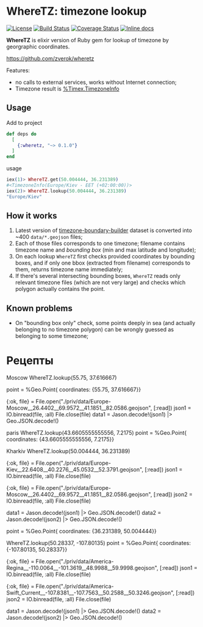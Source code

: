 # WhereTZ: timezone lookup
[![License](https://img.shields.io/badge/License-MIT-blue.svg)](https://opensource.org/licenses/MIT)
[![Build Status](https://travis-ci.org/UA3MQJ/wheretz.svg?branch=master)](https://travis-ci.org/UA3MQJ/wheretz?branch=master)
[![Coverage Status](https://coveralls.io/repos/github/UA3MQJ/wheretz/badge.svg?branch=master)](https://coveralls.io/github/UA3MQJ/wheretz?branch=master)
[![Inline docs](http://inch-ci.org/github/UA3MQJ/wheretz.svg)](http://inch-ci.org/github/UA3MQJ/wheretz)

**WhereTZ** is elixir version of Ruby gem for lookup of timezone by georgraphic coordinates.

https://github.com/zverok/wheretz

Features:

* no calls to external services, works without Internet connection;
* Timezone result is [%Timex.TimezoneInfo](https://hexdocs.pm/timex/Timex.TimezoneInfo.html#t:t/0)

## Usage

Add to project

```elixir
def deps do
  [
    {:wheretz, "~> 0.1.0"}
  ]
end
```

usage

```elixir
iex(1)> WhereTZ.get(50.004444, 36.231389)   
#<TimezoneInfo(Europe/Kiev - EET (+02:00:00))>
iex(2)> WhereTZ.lookup(50.004444, 36.231389)  
"Europe/Kiev"
```

## How it works

1. Latest version of [timezone-boundary-builder](https://github.com/evansiroky/timezone-boundary-builder) dataset is converted into ~400 `data/*.geojson` files;
2. Each of those files corresponds to one timezone; filename contains
  timezone name and _bounding box_ (min and max latitude and longitude);
3. On each lookup `WhereTZ` first checks provided coordinates by bounding
  boxes, and if only one bbox (extracted from filename) corresponds to
  them, returns timezone name immediately;
4. If there's several intersecting bounding boxes, `WhereTZ` reads only
  relevant timezone files (which are not very large) and checks which
  polygon actually contains the point.

## Known problems

* On "bounding box only" check, some points deeply in sea (and actually
  belonging to no timezone polygon) can be wrongly guessed as belonging
  to some timezone;

# Рецепты

Moscow
WhereTZ.lookup(55.75, 37.616667) 

point = %Geo.Point{ coordinates: {55.75, 37.616667}}

{:ok, file} = File.open("./priv/data/Europe-Moscow__26.4402__69.9572__41.1851__82.0586.geojson", [:read])
json1 = IO.binread(file, :all)
File.close(file)
data1 = Jason.decode!(json1) |> Geo.JSON.decode!()


paris
WhereTZ.lookup(43.6605555555556, 7.2175)
point = %Geo.Point{ coordinates: {43.6605555555556, 7.2175}}

Kharkiv
WhereTZ.lookup(50.004444, 36.231389) 

{:ok, file} = File.open("./priv/data/Europe-Kiev__22.6408__40.2276__45.0532__52.3791.geojson", [:read])
json1 = IO.binread(file, :all)
File.close(file)

{:ok, file} = File.open("./priv/data/Europe-Moscow__26.4402__69.9572__41.1851__82.0586.geojson", [:read])
json2 = IO.binread(file, :all)
File.close(file)

data1 = Jason.decode!(json1) |> Geo.JSON.decode!()
data2 = Jason.decode!(json2) |> Geo.JSON.decode!()

point = %Geo.Point{ coordinates: {36.231389, 50.004444}}




WhereTZ.lookup(50.28337, -107.80135)
point = %Geo.Point{ coordinates: {-107.80135, 50.28337}}

{:ok, file} = File.open("./priv/data/America-Regina__-110.0064__-101.3619__48.9988__59.9998.geojson", [:read])
json1 = IO.binread(file, :all)
File.close(file)

{:ok, file} = File.open("./priv/data/America-Swift_Current__-107.8381__-107.7563__50.2588__50.3246.geojson", [:read])
json2 = IO.binread(file, :all)
File.close(file)

data1 = Jason.decode!(json1) |> Geo.JSON.decode!()
data2 = Jason.decode!(json2) |> Geo.JSON.decode!()



